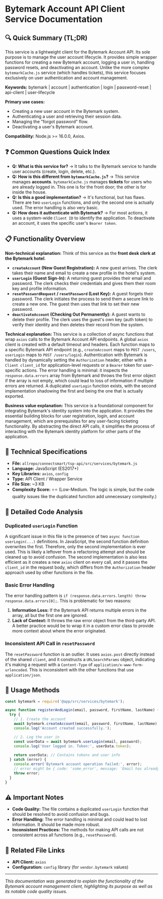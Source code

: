 # Bytemark Account API Client Service Documentation

## 🔍 Quick Summary (TL;DR)
This service is a lightweight client for the Bytemark Account API. Its sole purpose is to manage the user account lifecycle. It provides simple wrapper functions for creating a new Bytemark account, logging a user in, handling password resets, and deactivating an account. Unlike the more complex `bytemarkCache.js` service (which handles tickets), this service focuses exclusively on user authentication and account management.

**Keywords:** bytemark | account | authentication | login | password-reset | api-client | user-lifecycle

**Primary use cases:** 
- Creating a new user account in the Bytemark system.
- Authenticating a user and retrieving their session data.
- Managing the "forgot password" flow.
- Deactivating a user's Bytemark account.

**Compatibility:** Node.js >= 16.0.0, Axios.

## ❓ Common Questions Quick Index
- **Q: What is this service for?** → It talks to the Bytemark service to handle user accounts (create, login, delete, etc.).
- **Q: How is this different from `bytemarkCache.js`?** → This service manages **accounts**. `bytemarkCache.js` manages **tickets** for users who are already logged in. This one is for the front door; the other is for inside the house.
- **Q: Is this a good implementation?** → It's functional, but has flaws. There are two `userLogin` functions, and only the second one is actually used. The error handling is also very basic.
- **Q: How does it authenticate with Bytemark?** → For most actions, it uses a system-wide `Client ID` to identify the application. To deactivate an account, it uses the specific user's `Bearer token`.

## 📋 Functionality Overview

**Non-technical explanation:** 
Think of this service as the **front desk clerk at the Bytemark hotel**.
- **`createAccount` (New Guest Registration):** A new guest arrives. The clerk takes their name and email to create a new profile in the hotel's system.
- **`userLogin` (Guest Sign-In):** A returning guest provides their email and password. The clerk checks their credentials and gives them their room key and profile information.
- **`resetPasswordRequest` / `resetPassword` (Lost Key):** A guest forgets their password. The clerk initiates the process to send them a secure link to create a new one. The guest then uses that link to set their new password.
- **`deactivateAccount` (Checking Out Permanently):** A guest wants to delete their profile. The clerk uses the guest's own key (auth token) to verify their identity and then deletes their record from the system.

**Technical explanation:** 
This service is a collection of async functions that wrap `axios` calls to the Bytemark Account API endpoints. A global `axios` client is created with a default timeout and headers. Each function maps to a specific Bytemark API endpoint (e.g., `createAccount` maps to `POST /users`, `userLogin` maps to `POST /users/login`). Authentication with Bytemark is handled by dynamically setting the `Authorization` header, either with a `Client client_id` for application-level requests or a `Bearer` token for user-specific actions. The error handling is minimal: it inspects the `response.data.errors` array from Bytemark and throws the first error object if the array is not empty, which could lead to loss of information if multiple errors are returned. A duplicated `userLogin` function exists, with the second implementation shadowing the first and being the one that is actually exported.

**Business value explanation:**
This service is a foundational component for integrating Bytemark's identity system into the application. It provides the essential building blocks for user registration, login, and account management, which are prerequisites for any user-facing ticketing functionality. By abstracting the direct API calls, it simplifies the process of interacting with the Bytemark identity platform for other parts of the application.

## 🔧 Technical Specifications

- **File:** `allrepo/connectsmart/tsp-api/src/services/bytemark.js`
- **Language:** JavaScript (ES2017+)
- **Key Libraries:** `axios`, `config`
- **Type:** API Client / Wrapper Service
- **File Size:** ~3 KB
- **Complexity Score:** ⭐⭐ (Low-Medium. The logic is simple, but the code quality issues like the duplicated function add unnecessary complexity.)

## 📝 Detailed Code Analysis

### Duplicated `userLogin` Function
A significant issue in this file is the presence of two `async function userLogin(...)` definitions. In JavaScript, the second function definition overwrites the first. Therefore, only the second implementation is ever used. This is likely a leftover from a refactoring attempt and should be cleaned up to avoid confusion. The second implementation is also less efficient as it creates a new `axios` client on every call, and it passes the `client_id` in the request body, which differs from the `Authorization` header approach used by other functions in the file.

### Basic Error Handling
The error handling pattern is `if (response.data.errors.length) throw response.data.errors[0];`. This is problematic for two reasons:
1.  **Information Loss:** If the Bytemark API returns multiple errors in the array, all but the first one are ignored.
2.  **Lack of Context:** It throws the raw error object from the third-party API. A better practice would be to wrap it in a custom error class to provide more context about where the error originated.

### Inconsistent API Call in `resetPassword`
The `resetPassword` function is an outlier. It uses `axios.post` directly instead of the shared `client`, and it constructs a `URLSearchParams` object, indicating it's making a request with a `Content-Type` of `application/x-www-form-urlencoded`. This is inconsistent with the other functions that use `application/json`.

## 🚀 Usage Methods

```javascript
const bytemark = require('@app/src/services/bytemark');

async function registerAndLogin(email, password, firstName, lastName) {
  try {
    // 1. Create the account
    await bytemark.createAccount(email, password, firstName, lastName);
    console.log('Account created successfully.');

    // 2. Log the user in
    const userData = await bytemark.userLogin(email, password);
    console.log('User logged in. Token:', userData.token);
    
    return userData; // Contains tokens and user info
  } catch (error) {
    console.error('Bytemark account operation failed:', error);
    // error might be { code: 'some_error', message: 'Email has already been taken' }
    throw error;
  }
}
```

## ⚠️ Important Notes
- **Code Quality:** The file contains a duplicated `userLogin` function that should be resolved to avoid confusion and bugs.
- **Error Handling:** The error handling is minimal and could lead to lost information. It should be made more robust.
- **Inconsistent Practices:** The methods for making API calls are not consistent across all functions (e.g., `resetPassword`).

## 🔗 Related File Links
- **API Client:** `axios`
- **Configuration:** `config` library (for `vendor.bytemark` values)

---
*This documentation was generated to explain the functionality of the Bytemark account management client, highlighting its purpose as well as its notable code quality issues.* 
